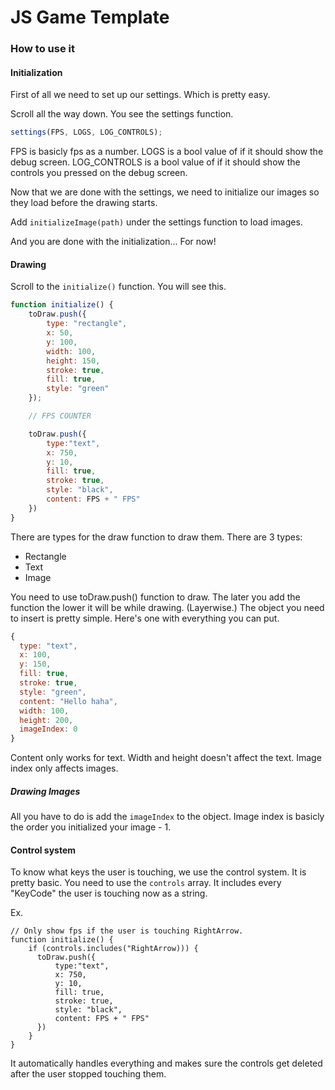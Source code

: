 # JS Game Template

### How to use it

#### Initialization

First of all we need to set up our settings. Which is pretty easy.

Scroll all the way down. You see the settings function.
```js
settings(FPS, LOGS, LOG_CONTROLS);
```
FPS is basicly fps as a number.
LOGS is a bool value of if it should show the debug screen.
LOG_CONTROLS is a bool value of if it should show the controls you pressed on the debug screen.

Now that we are done with the settings, we need to initialize our images so they load before the drawing starts.

Add `initializeImage(path)` under the settings function to load images.

And you are done with the initialization... For now!

#### Drawing

Scroll to the `initialize()` function. You will see this.

```js
function initialize() {
    toDraw.push({
        type: "rectangle",
        x: 50,
        y: 100,
        width: 100,
        height: 150,
        stroke: true,
        fill: true,
        style: "green"
    });

    // FPS COUNTER

    toDraw.push({
        type:"text",
        x: 750,
        y: 10,
        fill: true,
        stroke: true,
        style: "black",
        content: FPS + " FPS"
    })
}
```

There are types for the draw function to draw them.
There are 3 types:
- Rectangle
- Text
- Image

You need to use toDraw.push() function to draw. The later you add the function the lower it will be while drawing. (Layerwise.)
The object you need to insert is pretty simple. Here's one with everything you can put.
```js
{
  type: "text",
  x: 100,
  y: 150,
  fill: true,
  stroke: true,
  style: "green",
  content: "Hello haha",
  width: 100,
  height: 200,
  imageIndex: 0
}
```

Content only works for text.
Width and height doesn't affect the text.
Image index only affects images.

##### Drawing Images

All you have to do is add the `imageIndex` to the object. Image index is basicly the order you initialized your image - 1.

#### Control system

To know what keys the user is touching, we use the control system. It is pretty basic.
You need to use the `controls` array. It includes every "KeyCode" the user is touching now as a string.

Ex.
```
// Only show fps if the user is touching RightArrow.
function initialize() {
    if (controls.includes("RightArrow))) {
      toDraw.push({
          type:"text",
          x: 750,
          y: 10,
          fill: true,
          stroke: true,
          style: "black",
          content: FPS + " FPS"
      })
    }
}
```

It automatically handles everything and makes sure the controls get deleted after the user stopped touching them.
